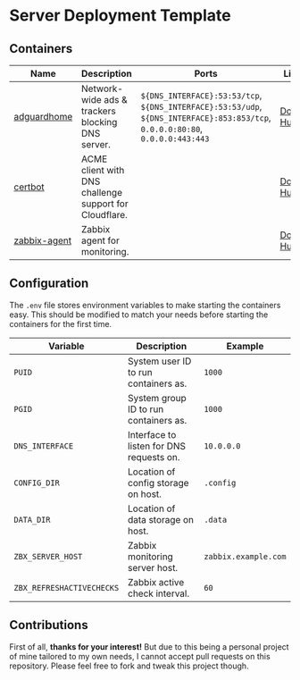 # Server Deployment Template

## Containers

| **Name** | **Description** | **Ports** | **Links** |
|---|---|---|---|
| [adguardhome](./docker-compose.yml#L5)  | Network-wide ads & trackers blocking DNS server. | `${DNS_INTERFACE}:53:53/tcp`, `${DNS_INTERFACE}:53:53/udp`, `${DNS_INTERFACE}:853:853/tcp`, `0.0.0.0:80:80`, `0.0.0.0:443:443` | [Docker Hub](https://hub.docker.com/r/adguard/adguardhome) |
| [certbot](./docker-compose.yml#L23)  | ACME client with DNS challenge support for Cloudflare. |  | [Docker Hub](https://hub.docker.com/r/certbot/dns-cloudflare) |
| [zabbix-agent](./docker-compose.yml#L38)  | Zabbix agent for monitoring. |  | [Docker Hub](https://hub.docker.com/r/zabbix/zabbix-agent) |



## Configuration
The `.env` file stores environment variables to make starting the containers easy. This should be modified to match your needs before starting the containers for the first time.

| **Variable** | **Description** | **Example** |
|---|---|---|
| `PUID` | System user ID to run containers as. | `1000` |
| `PGID` | System group ID to run containers as. | `1000` |
| `DNS_INTERFACE` | Interface to listen for DNS requests on. | `10.0.0.0` |
| `CONFIG_DIR` | Location of config storage on host. | `.config` |
| `DATA_DIR` | Location of data storage on host. | `.data` |
| `ZBX_SERVER_HOST` | Zabbix monitoring server host. | `zabbix.example.com` |
| `ZBX_REFRESHACTIVECHECKS` | Zabbix active check interval. | `60` |


## Contributions

First of all, **thanks for your interest!** But due to this being a personal project of mine tailored to my own needs, I cannot accept pull requests on this repository. Please feel free to fork and tweak this project though.